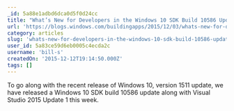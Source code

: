 ```yaml
---
_id: 5a88e1adbd6dca0d5f0d24cc
title: "What’s New for Developers in the Windows 10 SDK Build 10586 Update"
url: 'https://blogs.windows.com/buildingapps/2015/12/03/whats-new-for-developers-in-the-windows-10-sdk-build-10586-update/?wt.mc_id=DX_47478&MC=IoT&MC=DevOps&MC=MSAzure&MC=IE&MC=JavaScript'
category: articles
slug: 'whats-new-for-developers-in-the-windows-10-sdk-build-10586-update'
user_id: 5a83ce59d6eb0005c4ecda2c
username: 'bill-s'
createdOn: '2015-12-12T19:14:50.000Z'
tags: []
---
```


To go along with the recent release of Windows 10, version 1511 update, we have released a Windows 10 SDK build 10586 update along with Visual Studio 2015 Update 1 this week.

